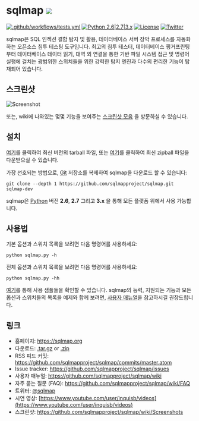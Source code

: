 # sqlmap ![](https://i.imgur.com/fe85aVR.png)

[![.github/workflows/tests.yml](https://github.com/sqlmapproject/sqlmap/actions/workflows/tests.yml/badge.svg)](https://github.com/sqlmapproject/sqlmap/actions/workflows/tests.yml) [![Python 2.6|2.7|3.x](https://img.shields.io/badge/python-2.6|2.7|3.x-yellow.svg)](https://www.python.org/) [![License](https://img.shields.io/badge/license-GPLv2-red.svg)](https://raw.githubusercontent.com/sqlmapproject/sqlmap/master/LICENSE) [![Twitter](https://img.shields.io/badge/twitter-@sqlmap-blue.svg)](https://twitter.com/sqlmap)

sqlmap은 SQL 인젝션 결함 탐지 및 활용, 데이터베이스 서버 장악 프로세스를 자동화 하는 오픈소스 침투 테스팅 도구입니다. 최고의 침투 테스터, 데이터베이스 핑거프린팅 부터 데이터베이스 데이터 읽기, 대역 외
연결을 통한 기반 파일 시스템 접근 및 명령어 실행에 걸치는 광범위한 스위치들을 위한 강력한 탐지 엔진과 다수의 편리한 기능이 탑재되어 있습니다.

스크린샷
----

![Screenshot](https://raw.github.com/wiki/sqlmapproject/sqlmap/images/sqlmap_screenshot.png)

또는, wiki에 나와있는 몇몇 기능을 보여주는 [스크린샷 모음](https://github.com/sqlmapproject/sqlmap/wiki/Screenshots) 을 방문하실 수 있습니다.

설치
----

[여기](https://github.com/sqlmapproject/sqlmap/tarball/master)를 클릭하여 최신 버전의 tarball 파일,
또는 [여기](https://github.com/sqlmapproject/sqlmap/zipball/master)를 클릭하여 최신 zipball 파일을 다운받으실 수 있습니다.

가장 선호되는 방법으로, [Git](https://github.com/sqlmapproject/sqlmap) 저장소를 복제하여 sqlmap을 다운로드 할 수 있습니다:

    git clone --depth 1 https://github.com/sqlmapproject/sqlmap.git sqlmap-dev

sqlmap은 [Python](https://www.python.org/download/) 버전 **2.6**, **2.7** 그리고 **3.x** 을 통해 모든 플랫폼 위에서 사용 가능합니다.

사용법
----

기본 옵션과 스위치 목록을 보려면 다음 명령어를 사용하세요:

    python sqlmap.py -h

전체 옵션과 스위치 목록을 보려면 다음 명령어를 사용하세요:

    python sqlmap.py -hh

[여기](https://asciinema.org/a/46601)를 통해 사용 샘플들을 확인할 수 있습니다.
sqlmap의 능력, 지원되는 기능과 모든 옵션과 스위치들의 목록을 예제와 함께 보려면, [사용자 매뉴얼](https://github.com/sqlmapproject/sqlmap/wiki/Usage)을 참고하시길
권장드립니다.

링크
----

* 홈페이지: https://sqlmap.org
* 다운로드: [.tar.gz](https://github.com/sqlmapproject/sqlmap/tarball/master)
  or [.zip](https://github.com/sqlmapproject/sqlmap/zipball/master)
* RSS 피드 커밋: https://github.com/sqlmapproject/sqlmap/commits/master.atom
* Issue tracker: https://github.com/sqlmapproject/sqlmap/issues
* 사용자 매뉴얼: https://github.com/sqlmapproject/sqlmap/wiki
* 자주 묻는 질문 (FAQ): https://github.com/sqlmapproject/sqlmap/wiki/FAQ
* 트위터: [@sqlmap](https://twitter.com/sqlmap)
* 시연 영상: [https://www.youtube.com/user/inquisb/videos](https://www.youtube.com/user/inquisb/videos)
* 스크린샷: https://github.com/sqlmapproject/sqlmap/wiki/Screenshots
